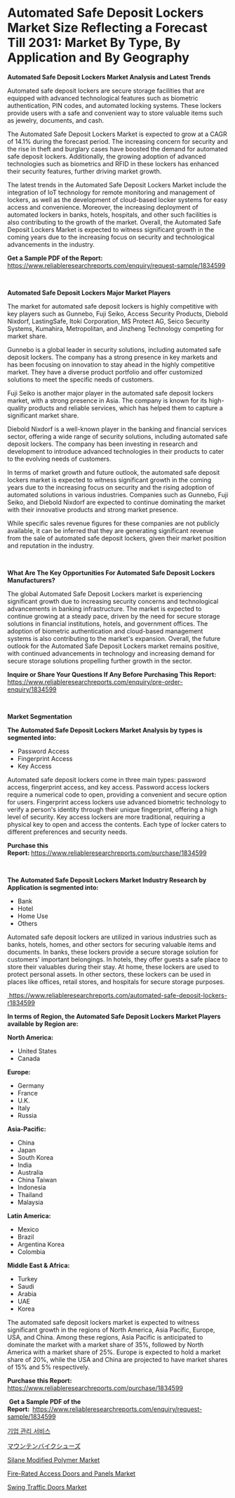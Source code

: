 <p><h1>Automated Safe Deposit Lockers Market Size Reflecting a Forecast Till 2031: Market By Type, By Application and By Geography</h1></p><p><strong>Automated Safe Deposit Lockers Market Analysis and Latest Trends</strong></p>
<p><p>Automated safe deposit lockers are secure storage facilities that are equipped with advanced technological features such as biometric authentication, PIN codes, and automated locking systems. These lockers provide users with a safe and convenient way to store valuable items such as jewelry, documents, and cash.</p><p>The Automated Safe Deposit Lockers Market is expected to grow at a CAGR of 14.1% during the forecast period. The increasing concern for security and the rise in theft and burglary cases have boosted the demand for automated safe deposit lockers. Additionally, the growing adoption of advanced technologies such as biometrics and RFID in these lockers has enhanced their security features, further driving market growth.</p><p>The latest trends in the Automated Safe Deposit Lockers Market include the integration of IoT technology for remote monitoring and management of lockers, as well as the development of cloud-based locker systems for easy access and convenience. Moreover, the increasing deployment of automated lockers in banks, hotels, hospitals, and other such facilities is also contributing to the growth of the market. Overall, the Automated Safe Deposit Lockers Market is expected to witness significant growth in the coming years due to the increasing focus on security and technological advancements in the industry.</p></p>
<p><strong>Get a Sample PDF of the Report:&nbsp;</strong> <a href="https://www.reliableresearchreports.com/enquiry/request-sample/1834599">https://www.reliableresearchreports.com/enquiry/request-sample/1834599</a></p>
<p>&nbsp;</p>
<p><strong>Automated Safe Deposit Lockers Major Market Players</strong></p>
<p><p>The market for automated safe deposit lockers is highly competitive with key players such as Gunnebo, Fuji Seiko, Access Security Products, Diebold Nixdorf, LastingSafe, Itoki Corporation, MS Protect AG, Seico Security Systems, Kumahira, Metropolitan, and Jinzheng Technology competing for market share.</p><p>Gunnebo is a global leader in security solutions, including automated safe deposit lockers. The company has a strong presence in key markets and has been focusing on innovation to stay ahead in the highly competitive market. They have a diverse product portfolio and offer customized solutions to meet the specific needs of customers.</p><p>Fuji Seiko is another major player in the automated safe deposit lockers market, with a strong presence in Asia. The company is known for its high-quality products and reliable services, which has helped them to capture a significant market share.</p><p>Diebold Nixdorf is a well-known player in the banking and financial services sector, offering a wide range of security solutions, including automated safe deposit lockers. The company has been investing in research and development to introduce advanced technologies in their products to cater to the evolving needs of customers.</p><p>In terms of market growth and future outlook, the automated safe deposit lockers market is expected to witness significant growth in the coming years due to the increasing focus on security and the rising adoption of automated solutions in various industries. Companies such as Gunnebo, Fuji Seiko, and Diebold Nixdorf are expected to continue dominating the market with their innovative products and strong market presence.</p><p>While specific sales revenue figures for these companies are not publicly available, it can be inferred that they are generating significant revenue from the sale of automated safe deposit lockers, given their market position and reputation in the industry.</p></p>
<p>&nbsp;</p>
<p><strong>What Are The Key Opportunities For Automated Safe Deposit Lockers Manufacturers?</strong></p>
<p><p>The global Automated Safe Deposit Lockers market is experiencing significant growth due to increasing security concerns and technological advancements in banking infrastructure. The market is expected to continue growing at a steady pace, driven by the need for secure storage solutions in financial institutions, hotels, and government offices. The adoption of biometric authentication and cloud-based management systems is also contributing to the market's expansion. Overall, the future outlook for the Automated Safe Deposit Lockers market remains positive, with continued advancements in technology and increasing demand for secure storage solutions propelling further growth in the sector.</p></p>
<p><strong>Inquire or Share Your Questions If Any Before Purchasing This Report:</strong> <a href="https://www.reliableresearchreports.com/enquiry/pre-order-enquiry/1834599">https://www.reliableresearchreports.com/enquiry/pre-order-enquiry/1834599</a></p>
<p>&nbsp;</p>
<p><strong>Market Segmentation</strong></p>
<p><strong>The Automated Safe Deposit Lockers Market Analysis by types is segmented into:</strong></p>
<p><ul><li>Password Access</li><li>Fingerprint Access</li><li>Key Access</li></ul></p>
<p><p>Automated safe deposit lockers come in three main types: password access, fingerprint access, and key access. Password access lockers require a numerical code to open, providing a convenient and secure option for users. Fingerprint access lockers use advanced biometric technology to verify a person's identity through their unique fingerprint, offering a high level of security. Key access lockers are more traditional, requiring a physical key to open and access the contents. Each type of locker caters to different preferences and security needs.</p></p>
<p><strong>Purchase this Report:&nbsp;</strong><a href="https://www.reliableresearchreports.com/purchase/1834599">https://www.reliableresearchreports.com/purchase/1834599</a></p>
<p>&nbsp;</p>
<p><strong>The Automated Safe Deposit Lockers Market Industry Research by Application is segmented into:</strong></p>
<p><ul><li>Bank</li><li>Hotel</li><li>Home Use</li><li>Others</li></ul></p>
<p><p>Automated safe deposit lockers are utilized in various industries such as banks, hotels, homes, and other sectors for securing valuable items and documents. In banks, these lockers provide a secure storage solution for customers' important belongings. In hotels, they offer guests a safe place to store their valuables during their stay. At home, these lockers are used to protect personal assets. In other sectors, these lockers can be used in places like offices, retail stores, and hospitals for secure storage purposes.</p></p>
<p><a href="https://www.reliableresearchreports.com/automated-safe-deposit-lockers-r1834599">&nbsp;https://www.reliableresearchreports.com/automated-safe-deposit-lockers-r1834599</a></p>
<p><strong>In terms of Region, the Automated Safe Deposit Lockers Market Players available by Region are:</strong></p>
<p>
    <p> <strong> North America: </strong>
        <ul>
            <li>United States</li>
            <li>Canada</li>
        </ul>
        </p> 
    <p> <strong> Europe: </strong>
        <ul>
            <li>Germany</li>
            <li>France</li>
            <li>U.K.</li>
            <li>Italy</li>
            <li>Russia</li>
        </ul>
        </p> 
    <p> <strong> Asia-Pacific: </strong>
        <ul>
            <li>China</li>
            <li>Japan</li>
            <li>South Korea</li>
            <li>India</li>
            <li>Australia</li>
            <li>China Taiwan</li>
            <li>Indonesia</li>
            <li>Thailand</li>
            <li>Malaysia</li>
        </ul>
        </p> 
    <p> <strong> Latin America: </strong>
        <ul>
            <li>Mexico</li>
            <li>Brazil</li>
            <li>Argentina Korea</li>
            <li>Colombia</li>
        </ul>
        </p> 
    <p> <strong> Middle East & Africa: </strong>
        <ul>
            <li>Turkey</li>
            <li>Saudi</li>
            <li>Arabia</li>
            <li>UAE</li>
            <li>Korea</li>
        </ul>
    </p>
    </p>
<p><p>The automated safe deposit lockers market is expected to witness significant growth in the regions of North America, Asia Pacific, Europe, USA, and China. Among these regions, Asia Pacific is anticipated to dominate the market with a market share of 35%, followed by North America with a market share of 25%. Europe is expected to hold a market share of 20%, while the USA and China are projected to have market shares of 15% and 5% respectively.</p></p>
<p><strong>Purchase this Report: </strong><a href="https://www.reliableresearchreports.com/purchase/1834599">https://www.reliableresearchreports.com/purchase/1834599</a></p>
<p>&nbsp;<strong>Get a Sample PDF of the Report:&nbsp;&nbsp;</strong><a href="https://www.reliableresearchreports.com/enquiry/request-sample/1834599">https://www.reliableresearchreports.com/enquiry/request-sample/1834599</a></p>
<p><strong></strong></p>
<p><p><a href="https://github.com/shade463/Market-Research-Report-List-1/blob/main/719268438849.md">기업 관리 서비스</a></p><p><a href="https://github.com/nemesis2824/Market-Research-Report-List-1/blob/main/543438342361.md">マウンテンバイクシューズ</a></p><p><a href="https://issuu.com/reportprime-2/docs/silane-modified-polymer-market-size-2030.pptx">Silane Modified Polymer Market</a></p><p><a href="https://github.com/nicholepatriciadoylenwnrjr0/Market-Research-Report-List-2/blob/main/fire-rated-access-doors-and-panels-market.md">Fire-Rated Access Doors and Panels Market</a></p><p><a href="https://github.com/gamblestampleyjenny50m5sl6/Market-Research-Report-List-2/blob/main/swing-traffic-doors-market.md">Swing Traffic Doors Market</a></p></p>
